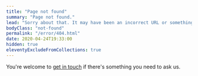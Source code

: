 ```yaml
---
title: "Page not found"
summary: "Page not found."
lead: "Sorry about that. It may have been an incorrect URL or something removed, renamed or just missing!"
bodyClass: "not-found"
permalink: "/error/404.html"
date: 2020-04-24T19:33:00
hidden: true
eleventyExcludeFromCollections: true
---
```


You're welcome to [get in touch][1] if there's something you need to ask us.

[1]: /contact
